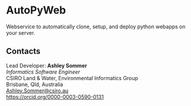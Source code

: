 # AutoPyWeb

Webservice to automatically clone, setup, and deploy python webapps on your server.


## Contacts

Lead Developer:
**Ashley Sommer**  
*Informatics Software Engineer*  
CSIRO Land & Water, Environmental Informatics Group  
Brisbane, Qld, Australia  
<Ashley.Sommer@csiro.au>  
<https://orcid.org/0000-0003-0590-0131>  
